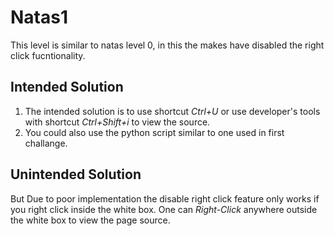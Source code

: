 # Natas1
This level is similar to natas level 0, in this the makes have disabled the right click fucntionality.
## Intended Solution
1. The intended solution is to use shortcut *Ctrl+U* or use developer's tools with shortcut *Ctrl+Shift+i* to view the source.
1. You could also use the python script similar to one used in first challange.

## Unintended Solution 
But Due to poor implementation the disable right click feature only works if you right click inside the white box. One can *Right-Click* anywhere outside the white box to view the page source.
